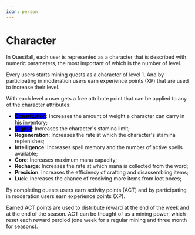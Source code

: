 ```yaml
---
icon: person
---
```


# Character

In Questfall, each user is represented as a character that is described with numeric parameters, the most important of which is the number of level.&#x20;

Every users starts mining quests as a character of level 1. And by participating in moderation users earn experience points (XP) that are used to increase their level.

With each level a user gets a free attribute point that can be applied to any of the character attributes:

* <mark style="background-color:blue;">**Constitution**</mark>: Increases the amount of weight a character can carry in his inventory;
* <mark style="background-color:blue;">**Vigour**</mark>: Increases the character's stamina limit;
* **Regeneration**: Increases the rate at which the character's stamina replenishes;
* **Intelligence**: Increases spell memory and the number of active spells available;
* **Core**: Increases maximum mana capacity;
* **Recharge**: Increases the rate at which mana is collected from the word;
* **Precision**: Increases the efficiency of crafting and disassembling items;
* **Luck**: Increases the chance of receiving more items from loot boxes;

By completing quests users earn activity points (ACT) and by participating in moderation users earn experience points (XP).

Earned ACT points are used to distribute reward at the end of the week and at the end of the season. ACT can be thought of as a mining power, which reset each reward perdiod (one week for a regular mining and three month for seasons).

